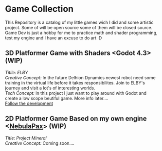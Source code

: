 # Game Collection 

This Repository is a catalog of my little games wich I did and some artistic project. Some of will be open source some of them will be closed source. Game Dev is just a hobby for me to practice math and shader programming, test my engine and I have an excuse to do art :D

## 3D Platformer Game with Shaders <Godot 4.3> (WIP)
*Titile: ELBY* <br>
*Creative Concept:* In the future Delhion Dynamics newest robot need some training in the virtual life before it takes responsibilites. Join to ELBY's journey and visit a lot's of interesting worlds. <br>
*Tech Concept:* In this project I just want to play around with Godot and create a low scope beutiful game. More info later.... <br>
[Follow the development](https://github.com/martonban/ELBY)

## 2D Platformer Game Based on my own engine <[NebulaPax](https://github.com/martonban/NebulaPax)> (WIP)
*Title: Project Mineral* <br>
*Creative Concept:* Coming soon....
